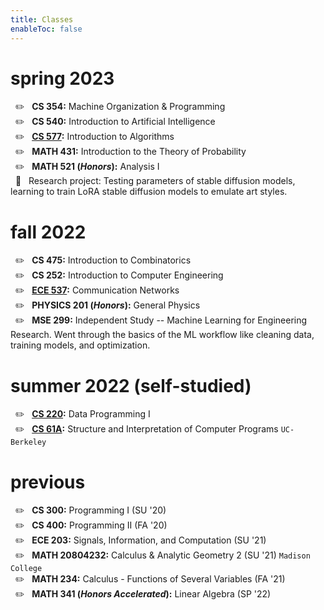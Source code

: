 ```yaml
---
title: Classes
enableToc: false
---
```

<!-- 
# fall 2023
&nbsp; &nbsp; ✏️ &nbsp; **CS 760:** Machine Learning  
&nbsp; &nbsp; ✏️ &nbsp; **CS 352:** Digital System Fundamentals  
&nbsp; &nbsp; ✏️ &nbsp; **MATH 632 (*Honors*):** Introduction to Stochastic Processes  
&nbsp; &nbsp; ✏️ &nbsp; **ECON 111 (*Honors Accelerated*):** Principles of Economics  
&nbsp; &nbsp; ✏️ &nbsp; **HISTORY 143:** History of Race and Inequality in Urban America  
&nbsp; &nbsp; 💼 &nbsp; System Administrator Intern `@` Morgridge Institute of Research 

# summer 2023
&nbsp; &nbsp; 💼 &nbsp; Software Engineer Intern `@` Mandli Communications -->

# spring 2023
&nbsp; ✏️ &nbsp; **CS 354:** Machine Organization & Programming  
&nbsp; ✏️ &nbsp; **CS 540:** Introduction to Artificial Intelligence  
&nbsp; ✏️ &nbsp; **[CS 577](/cs577):** Introduction to Algorithms  
&nbsp; ✏️ &nbsp; **MATH 431:** Introduction to the Theory of Probability  
&nbsp; ✏️ &nbsp; **MATH 521 (*Honors*):** Analysis I  
&nbsp; 🔬 &nbsp; Research project: Testing parameters of stable diffusion models, learning to train LoRA stable diffusion models to emulate art styles. 

# fall 2022
&nbsp; ✏️ &nbsp; **CS 475:** Introduction to Combinatorics  
&nbsp; ✏️ &nbsp; **CS 252:** Introduction to Computer Engineering  
&nbsp; ✏️ &nbsp; **[ECE 537](/ece537):** Communication Networks  
&nbsp; ✏️ &nbsp; **PHYSICS 201 (*Honors*):** General Physics  
&nbsp; ✏️ &nbsp; **MSE 299:** Independent Study -- Machine Learning for Engineering Research. Went through the basics of the ML workflow like cleaning data, training models, and optimization.

# summer 2022 (self-studied)
&nbsp; ✏️ &nbsp; **[CS 220](/notes/cs220):** Data Programming I  
&nbsp; ✏️ &nbsp; **[CS 61A](/notes/cs61a):** Structure and Interpretation of Computer Programs `UC-Berkeley`  

# previous
&nbsp; ✏️ &nbsp; **CS 300:** Programming I (SU '20)  
&nbsp; ✏️ &nbsp; **CS 400:** Programming II (FA '20)  
&nbsp; ✏️ &nbsp; **ECE 203:** Signals, Information, and Computation (SU '21)  
&nbsp; ✏️ &nbsp; **MATH 20804232:** Calculus & Analytic Geometry 2 (SU '21) `Madison College`  
&nbsp; ✏️ &nbsp; **MATH 234:** Calculus - Functions of Several Variables (FA '21)  
&nbsp; ✏️ &nbsp; **MATH 341 (*Honors Accelerated*):** Linear Algebra (SP '22)
